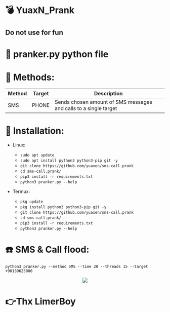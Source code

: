 # :bomb: YuaxN_Prank
## Do not use for fun 
# :gift: pranker.py python file

  
</p>



 
</p>

# :satellite: Methods:
| Method               |   Target   | Description |
| ---------------------| -----------|-------------|
| SMS                  | PHONE     | Sends chosen amount of SMS messages and calls to a single target |

    

# :gift: Installation:


* Linux:
  * `sudo apt update`
  * `sudo apt install python3 python3-pip git -y`
  * `git clone https://github.com/yuaxen/sms-call.prank`
  * `cd sms-call.prank/`
  * `pip3 install -r requirements.txt`
  * `python3 pranker.py --help`

* Termux:
  * `pkg update`
  * `pkg install python3 python3-pip git -y`
  * `git clone https://github.com/yuaxen/sms-call.prank`
  * `cd sms-call.prank/`
  * `pip3 install -r requirements.txt`
  * `python3 pranker.py --help`

# :phone: SMS & Call flood:
```python3 pranker.py --method SMS --time 20 --threads 15 --target +90139625000```

<p align="center">
  <img src="https://i.ibb.co/KmPnV9f/Impulse-SMS.png">
</p>

# 👉Thx LimerBoy

